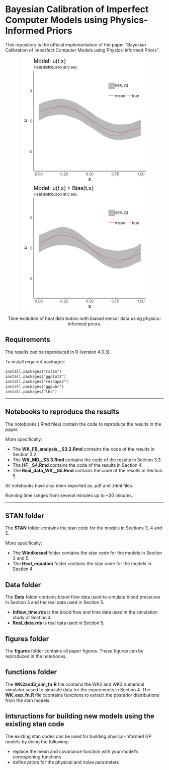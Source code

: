 # Bayesian Calibration of Imperfect Computer Models using Physics-Informed Priors

This repository is the official implementation of the paper "Bayesian Calibration of Imperfect Computer Models using Physics-Informed Priors". 

<p align="center">
 <img src="figures/anim_noBias.gif" alt="drawing" width="400"/> 
 <img src="figures/anim_UBias.gif" alt="drawing" width="400"/> 
</p>

<p align="center">
Time evolution of heat distribution with biased sensor data using physics-informed priors. 
</p>

## Requirements
The results can be reproduced in R (version 4.0.3).

To install required packages:

```setup
install.packages("rstan") 
install.packages("ggplot2")
install.packages("reshape2")
install.packages("ggpubr")
install.packages("lhs")
```
---
## Notebooks to reproduce the results
The notebooks (.Rmd files) contain the code to reproduce the results in the paper.

More specifically:

- The **WK_FB_analysis__S3.2.Rmd** contains the code of the results in Section 3.2.
- The **WK_MD__S3.3.Rmd** contains the code of the results in Section 3.3.
- The **HF__S4.Rmd** contains the code of the results in Section 4.
- The **Real_data_WK__S5.Rmd** contains the code of the results in Section 5.

All notebooks have also been exported as .pdf and .html files. 

Running time ranges from several minutes up to ~20 minutes.

---
## STAN folder
The **STAN** folder contains the stan code for the models in Sections 3, 4 and 5.

More specifically:

- The **Windkessel** folder contains the stan code for the models in Section 3 and 5.
- The **Heat_equation** folder contains the stan code for the models in Section 4.

## Data folder
The **Data** folder contains blood flow data used to simulate blood pressures in Section 3 and the real data used in Section 5. 

- **Inflow_time.rds** is the blood flow and time data used in the simulation study of Section 4. 
- **Real_data.rds** is real data used in Section 5.

## figures folder
The **figures** folder contains all paper figures. These figures can be reproduced in the notebooks.

## functions folder
The **WK2and3_sim_fn.R** file contains the WK2 and WK3 numerical simulator sused to simulate data for the experiments in Section 4. The **WK_exp_fn.R** file ccontains functions to extract the posterior distributions from the stan models.

## Intsructions for building new models using the existing stan code
The existing stan codes can be used for building physics-informed GP models by doing the following:

- replace the mean and covariance function with your model's corresponing functions
- define priors for the physical and noise parameters
